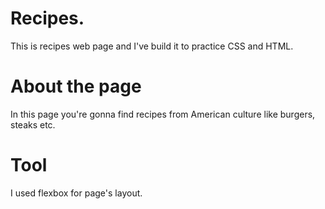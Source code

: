 # Recipes.
This is recipes web page and I've build it to practice CSS and HTML.

# About the page
In this page you're gonna find recipes from American culture like burgers, steaks etc.

# Tool 
I used flexbox for page's layout.
